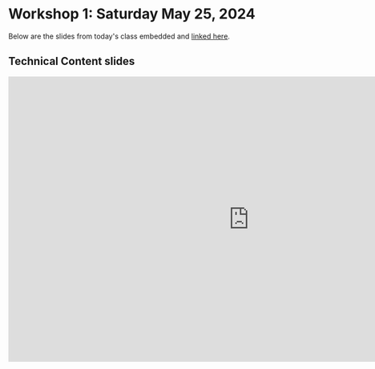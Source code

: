 # Workshop 1: Saturday May 25, 2024

Below are the slides from today's class embedded and [linked here]().


## Technical Content slides

<div>

<iframe src="https://docs.google.com/presentation/d/1D0chxSrhLPxkOPAALKhHPxOLZAbWZwNkhgWGvo01xCQ/edit?usp=sharing" frameborder="0" width="960" height="569" allowfullscreen="true" mozallowfullscreen="true" webkitallowfullscreen="true"></iframe>

</div>